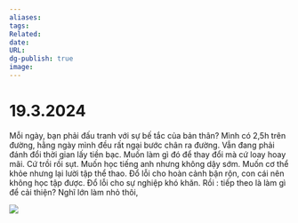 ```yaml
---
aliases: 
tags: 
Related: 
date: 
URL: 
dg-publish: true
image:
---
```

# 19.3.2024


Mỗi ngày, bạn phải đấu tranh với sự bế tắc của bản thân?
Mình có 2,5h trên đường, hằng ngày mình đều rất ngại bước chân ra đường. Vẫn đang phải đánh đổi thời gian lấy tiền bạc.
Muốn làm gì đó để thay đổi mà cứ loay hoay mãi.
Cứ trồi rồi sụt.
Muốn học tiếng anh nhưng không dậy sớm.
Muốn cơ thể khỏe nhưng lại lười tập thể thao.
Đổ lỗi cho hoàn cảnh bận rộn, con cái nên không học tập được.
Đổ lỗi cho sự nghiệp khó khăn.
Rồi : tiếp theo là làm gì để cải thiện?
Nghĩ lớn làm nhỏ thôi,


![](https://i.imgur.com/GEdJxVP.png)
